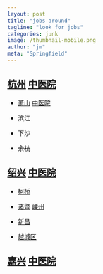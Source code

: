 ```yaml
---
layout: post
title: "jobs around"
tagline: "look for jobs"
categories: junk
image: /thumbnail-mobile.png
author: "jm"
meta: "Springfield"
---
```


## [杭州](http://www.hzwsjsw.gov.cn/sydwzpgg/index.jhtml) [中医院](http://www.hztcm.net/news_notice.php?cid=17)

- [萧山](https://www.baidu.com/s?wd=%E8%90%A7%E5%B1%B1%20%E5%8D%AB%E7%94%9F%E4%BA%8B%E4%B8%9A%202018) [中医院](http://www.xs120.com/html/yygl/rszhaopin/)

- 滨江

- 下沙

- <s>余杭</s>

## [绍兴](http://www.sxws.gov.cn/) [中医院](http://www.sxzyy.cn/infolist.aspx?pagetype=0401)

- [柯桥](http://wsj.kq.gov.cn/xwsj/rsxx/zkgg/)

- [诸暨](http://www.zjws.gov.cn/e/action/ListInfo/?classid=16) [嵊州](#)

- [新昌](http://www.zjxc.gov.cn/xcxzfmhwz/zwgk/rsxx/sydwzk/)

- [越城区](http://wsjs.sxyc.gov.cn/col/col12206/index.html)

## [嘉兴](http://jxwjw.jiaxing.gov.cn/xxgk/gggs/) [中医院](http://www.jxzyy.cn/ywgk/rlzy/ryzp/)


